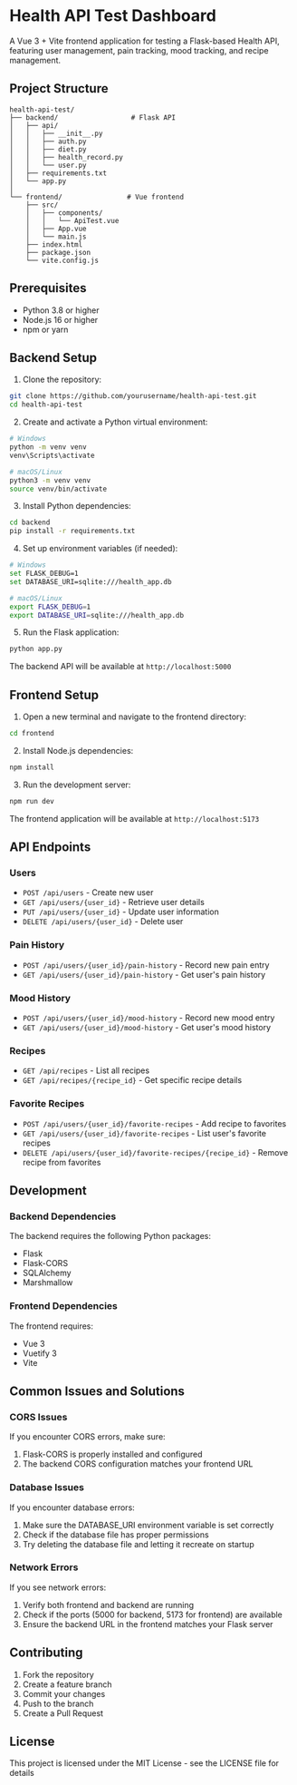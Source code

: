 # Health API Test Dashboard

A Vue 3 + Vite frontend application for testing a Flask-based Health API, featuring user management, pain tracking, mood tracking, and recipe management.

## Project Structure
```
health-api-test/
├── backend/                  # Flask API
│   ├── api/
│   │   ├── __init__.py
│   │   ├── auth.py
│   │   ├── diet.py
│   │   ├── health_record.py
│   │   └── user.py
│   ├── requirements.txt
│   └── app.py
│
└── frontend/                # Vue frontend
    ├── src/
    │   ├── components/
    │   │   └── ApiTest.vue
    │   ├── App.vue
    │   └── main.js
    ├── index.html
    ├── package.json
    └── vite.config.js
```

## Prerequisites
- Python 3.8 or higher
- Node.js 16 or higher
- npm or yarn

## Backend Setup

1. Clone the repository:
```bash
git clone https://github.com/yourusername/health-api-test.git
cd health-api-test
```

2. Create and activate a Python virtual environment:
```bash
# Windows
python -m venv venv
venv\Scripts\activate

# macOS/Linux
python3 -m venv venv
source venv/bin/activate
```

3. Install Python dependencies:
```bash
cd backend
pip install -r requirements.txt
```

4. Set up environment variables (if needed):
```bash
# Windows
set FLASK_DEBUG=1
set DATABASE_URI=sqlite:///health_app.db

# macOS/Linux
export FLASK_DEBUG=1
export DATABASE_URI=sqlite:///health_app.db
```

5. Run the Flask application:
```bash
python app.py
```

The backend API will be available at `http://localhost:5000`

## Frontend Setup

1. Open a new terminal and navigate to the frontend directory:
```bash
cd frontend
```

2. Install Node.js dependencies:
```bash
npm install
```

3. Run the development server:
```bash
npm run dev
```

The frontend application will be available at `http://localhost:5173`

## API Endpoints

### Users
* `POST /api/users` - Create new user
* `GET /api/users/{user_id}` - Retrieve user details
* `PUT /api/users/{user_id}` - Update user information
* `DELETE /api/users/{user_id}` - Delete user

### Pain History
* `POST /api/users/{user_id}/pain-history` - Record new pain entry
* `GET /api/users/{user_id}/pain-history` - Get user's pain history

### Mood History
* `POST /api/users/{user_id}/mood-history` - Record new mood entry
* `GET /api/users/{user_id}/mood-history` - Get user's mood history

### Recipes
* `GET /api/recipes` - List all recipes
* `GET /api/recipes/{recipe_id}` - Get specific recipe details

### Favorite Recipes
* `POST /api/users/{user_id}/favorite-recipes` - Add recipe to favorites
* `GET /api/users/{user_id}/favorite-recipes` - List user's favorite recipes
* `DELETE /api/users/{user_id}/favorite-recipes/{recipe_id}` - Remove recipe from favorites

## Development

### Backend Dependencies
The backend requires the following Python packages:
- Flask
- Flask-CORS
- SQLAlchemy
- Marshmallow

### Frontend Dependencies
The frontend requires:
- Vue 3
- Vuetify 3
- Vite

## Common Issues and Solutions

### CORS Issues
If you encounter CORS errors, make sure:
1. Flask-CORS is properly installed and configured
2. The backend CORS configuration matches your frontend URL

### Database Issues
If you encounter database errors:
1. Make sure the DATABASE_URI environment variable is set correctly
2. Check if the database file has proper permissions
3. Try deleting the database file and letting it recreate on startup

### Network Errors
If you see network errors:
1. Verify both frontend and backend are running
2. Check if the ports (5000 for backend, 5173 for frontend) are available
3. Ensure the backend URL in the frontend matches your Flask server

## Contributing
1. Fork the repository
2. Create a feature branch
3. Commit your changes
4. Push to the branch
5. Create a Pull Request

## License
This project is licensed under the MIT License - see the LICENSE file for details